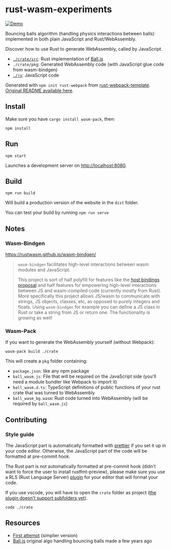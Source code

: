 # rust-wasm-experiments

[![Demo](https://img.shields.io/badge/demo-online-blue.svg)](https://topheman.github.io/rust-wasm-experiments/)

Bouncing balls algorithm (handling physics interactions between balls) implemented in both plain JavaScript and Rust/WebAssembly.

Discover how to use Rust to generate WebAssembly, called by JavaScript.

- [`./crate/src`](crate/src): Rust implementation of [Ball.js](https://github.com/topheman/Ball.js)
- `./crate/pkg`: Generated WebAssembly code (with JavaScript glue code from wasm-bindgen)
- [`./js`](js): JavaScript code

Generated with `npm init rust-webpack` from [rust-webpack-template](https://github.com/rustwasm/rust-webpack-template). [Original README available here](README.rwt.md).

## Install

Make sure you have `cargo install wasm-pack`, then:

```shell
npm install
```

## Run

```shell
npm start
```

Launches a development server on [http://localhost:8080](http://localhost:8080).

## Build

```shell
npm run build
```

Will build a production version of the website in the `dist` folder.

You can test your build by running `npm run serve`

## Notes

### Wasm-Bindgen

https://rustwasm.github.io/wasm-bindgen/

> `wasm-bindgen` facilitates high-level interactions between wasm modules and JavaScript.
>
> This project is sort of half polyfill for features like the [host bindings proposal](https://github.com/WebAssembly/host-bindings) and half features for empowering high-level interactions between JS and wasm-compiled code (currently mostly from Rust). More specifically this project allows JS/wasm to communicate with strings, JS objects, classes, etc, as opposed to purely integers and floats. Using `wasm-bindgen` for example you can define a JS class in Rust or take a string from JS or return one. The functionality is growing as well!

### Wasm-Pack

If you want to generate the WebAssembly yourself (without Webpack):

```shell
wasm-pack build ./crate
```

This will create a `pkg` folder containing:

- `package.json`: like any npm package
- `ball_wasm.js`: File that will be required on the JavaScript side (you'll need a module bundler like Webpack to import it)
- `ball_wasm.d.ts`: TypeScript definitions of public functions of your rust crate that was turned to WebAssembly
- `ball_wasm_bg.wasm`: Rust code turned into WebAssembly (will be required by `ball_wasm.js`)

## Contributing

### Style guide

The JavaScript part is automatically formatted with [prettier](https://prettier.io/) if you set it up in your code editor. Otherwise, the JavaScript part of the code will be formatted at pre-commit hook.

The Rust part is not automatically formatted at pre-commit hook (didn't want to force the user to install rustfmt-preview), please make sure you use a RLS (Rust Language Server) [plugin](https://github.com/rust-lang/rls-vscode) for your editor that will format your code.

If you use vscode, you will have to open the `crate` folder as project ([the plugin doesn't support subfolders yet](https://github.com/rust-lang/rls-vscode/issues/419)).

```
code ./crate
```

## Resources

- [First attempt](https://github.com/topheman/webassembly-first-try/tree/master/03-rust-webpack-template) (simplier version)
- [Ball.js](https://github.com/topheman/Ball.js) original algo handling bouncing balls made a few years ago
